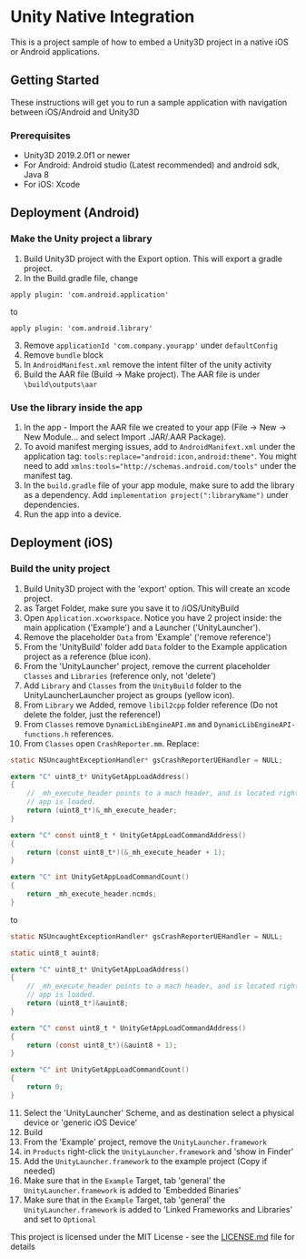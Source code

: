 # Unity Native Integration

This is a project sample of how to embed a Unity3D project in a native iOS or Android applications.

## Getting Started

These instructions will get you to run a sample application with navigation between iOS/Android and Unity3D

### Prerequisites

* Unity3D 2019.2.0f1 or newer
* For Android: Android studio (Latest recommended) and android sdk, Java 8
* For iOS: Xcode


## Deployment (Android)

### Make the Unity project a library
1. Build Unity3D project with the Export option. This will export a gradle project.
2.  In the Build.gradle file, change 
```
apply plugin: 'com.android.application'
```
to
```
apply plugin: 'com.android.library'
```
3. Remove `applicationId 'com.company.yourapp'` under `defaultConfig`
4. Remove `bundle` block
5. In `AndroidManifest.xml` remove the intent filter of the unity activity
6. Build the AAR file (Build -> Make project). The AAR file is under `\build\outputs\aar`

### Use the library inside the app
1. In the app - Import the AAR file we created to your app (File -> New -> New Module... and select Import .JAR/.AAR Package).
2. To avoid manifest merging issues, add to `AndroidManifext.xml` under the application tag: `tools:replace="android:icon,android:theme"`. You might need to add `xmlns:tools="http://schemas.android.com/tools"` under the manifest tag.
3. In the `build.gradle` file of your app module, make sure to add the library as a dependency. Add `implementation project(":libraryName")` under dependencies.
4. Run the app into a device.

## Deployment (iOS)

### Build the unity project
1. Build Unity3D project with the 'export' option. This will create an xcode project.
2. as Target Folder, make sure you save it to <project-root>/iOS/UnityBuild
3. Open `Application.xcworkspace`. Notice you have 2 project inside: the main application ('Example') and a Launcher ('UnityLauncher').
4. Remove the placeholder `Data` from 'Example' ('remove reference')
5. From the 'UnityBuild' folder add `Data` folder to the Example application project as a reference (blue icon).
6. From the 'UnityLauncher' project, remove the current placeholder `Classes` and `Libraries` (reference only, not 'delete')
7. Add `Library` and `Classes` from the `UnityBuild` folder to the UnityLauncherLauncher project as groups (yellow icon).
8. From `Library` we Added, remove `libil2cpp` folder reference (Do not delete the folder, just the reference!)
9. From `Classes` remove `DynamicLibEngineAPI.mm` and `DynamicLibEngineAPI-functions.h` references.
10. From `Classes` open `CrashReporter.mm`. Replace: 
```Objective-C
static NSUncaughtExceptionHandler* gsCrashReporterUEHandler = NULL;

extern "C" uint8_t* UnityGetAppLoadAddress()
{
    // _mh_execute_header points to a mach header, and is located right at the address of where the
    // app is loaded.
    return (uint8_t*)&_mh_execute_header;
}

extern "C" const uint8_t * UnityGetAppLoadCommandAddress()
{
    return (const uint8_t*)(&_mh_execute_header + 1);
}

extern "C" int UnityGetAppLoadCommandCount()
{
    return _mh_execute_header.ncmds;
}
```
to
```Objective-C
static NSUncaughtExceptionHandler* gsCrashReporterUEHandler = NULL;

static uint8_t auint8;

extern "C" uint8_t* UnityGetAppLoadAddress()
{
    // _mh_execute_header points to a mach header, and is located right at the address of where the
    // app is loaded.
    return (uint8_t*)&auint8;
}

extern "C" const uint8_t * UnityGetAppLoadCommandAddress()
{
    return (const uint8_t*)(&auint8 + 1);
}

extern "C" int UnityGetAppLoadCommandCount()
{
    return 0;
}
```
11. Select the 'UnityLauncher' Scheme, and as destination select a physical device or 'generic iOS Device'
12. Build
13. From the 'Example' project, remove the `UnityLauncher.framework` 
14. in `Products` right-click the `UnityLauncher.framework` and 'show in Finder'
15. Add the `UnityLauncher.framework` to the example project (Copy if needed)
16. Make sure that in the `Example` Target, tab 'general' the `UnityLauncher.framework` is added to 'Embedded Binaries'
17. Make sure that in the `Example` Target, tab 'general' the `UnityLauncher.framework` is added to 'Linked Frameworks and Libraries' and set to `Optional`



This project is licensed under the MIT License - see the [LICENSE.md](LICENSE.md) file for details
